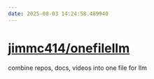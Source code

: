 ```yaml
---
date: 2025-08-03 14:24:58.489940
---
```


# [jimmc414/onefilellm](https://github.com/jimmc414/onefilellm)

combine repos, docs, videos into one file for llm